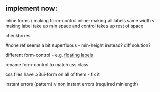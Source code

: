 ## implement now:

inline forms / making form-control inline:
  making all labels same width v making label take up min space
  and control takes up rest of space

checkboxes

#none ref seems a bit superfluous - min-height instead? diff solution?

different form-control - e.g. [floating labels](https://getbootstrap.com/docs/5.0/forms/floating-labels)

rename form-control to match css class

css files have .x3ui-form on all of them - fix it

instant errors (pattern) v non instant errors (required minlength)
